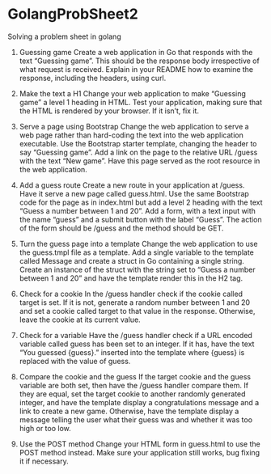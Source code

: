 # GolangProbSheet2
Solving a problem sheet in golang
1. Guessing game
Create a web application in Go that responds with the text “Guessing game”. 
This should be the response body irrespective of what request is received. 
Explain in your README how to examine the response, including the headers, using curl.

2. Make the text a H1
Change your web application to make “Guessing game” a level 1 heading in HTML.
Test your application, making sure that the HTML is rendered by your browser. 
If it isn’t, fix it.

3. Serve a page using Bootstrap
Change the web application to serve a web page rather than hard-coding the text into the web application executable. 
Use the Bootstrap starter template, changing the header to say “Guessing game”. 
Add a link on the page to the relative URL /guess with the text “New game”. 
Have this page served as the root resource in the web application.

4. Add a guess route
Create a new route in your application at /guess. 
Have it serve a new page called guess.html. 
Use the same Bootstrap code for the page as in index.html but add a level 2 heading with the text “Guess a number between 1 and 20”. 
Add a form, with a text input with the name “guess” and a submit button with the label “Guess”. 
The action of the form should be /guess and the method should be GET.

5. Turn the guess page into a template
Change the web application to use the guess.tmpl file as a template. 
Add a single variable to the template called Message and create a struct in Go containing a single string. 
Create an instance of the struct with the string set to “Guess a number between 1 and 20” and have the template render this in the H2 
tag.

6. Check for a cookie
In the /guess handler check if the cookie called target is set. 
If it is not, generate a random number between 1 and 20 and set a cookie called target to that value in the response. 
Otherwise, leave the cookie at its current value.

7. Check for a variable
Have the /guess handler check if a URL encoded variable called guess has been set to an integer. 
If it has, have the text “You guessed {guess}.” inserted into the template where {guess} is replaced with the value of guess.

8. Compare the cookie and the guess
If the target cookie and the guess variable are both set, then have the /guess handler compare them. 
If they are equal, set the target cookie to another randomly generated integer, and have the template display a congratulations 
message and a link to create a new game. Otherwise, have the template display a message telling the user what their guess was 
and whether it was too high or too low.

9. Use the POST method
Change your HTML form in guess.html to use the POST method instead. 
Make sure your application still works, bug fixing it if necessary.
